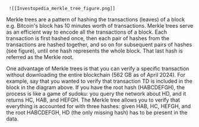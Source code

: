 	 ![[Investopedia_merkle_tree_figure.png]]

Merkle trees are a pattern of hashing the transactions (leaves) of a block e.g. Bitcoin's block has 10 minutes worth of transactions. Merkle trees serve as an efficient way to encode all the transactions of a block. Each transaction is first hashed once, then each pair of hashes from the transactions are hashed together, and so on for subsequent pairs of hashes (see figure), until one hash represents the whole block. That last hash is referred as the Merkle root. 

One advantage of Merkle trees is that you can verify a specific transaction without downloading the entire blockchain (562 GB as of April 2024). 
	For example, say that you wanted to verify that transaction TD is included in the block in the diagram above. If you have the root hash (HABCDEFGH), the process is like a game of sudoku: you query the network about HD, and it returns HC, HAB, and HEFGH. The Merkle tree allows you to verify that everything is accounted for with three hashes: given HAB, HC, HEFGH, and the root HABCDEFGH, HD (the only missing hash) has to be present in the data.